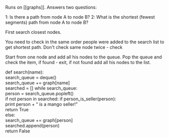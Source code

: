 Runs on [[graphs]]. Answers two questions:

1: Is there a path from node A to node B?
2: What is the shortest (fewest segments) path from node A to node B?

First search closest nodes. 

You need to check in the same order people were added to the search list to get shortest path. Don't check same node twice - check

Start from one node and add all his nodes to the queue. Pop the queue and check the item, if found - exit, if not found add all his nodes to the list.

def search(name):  
	search_queue = deque()  
	search_queue += graph[name]  
	searched = []
	while search_queue:  
		person = search_queue.popleft()  
		if not person in searched: 
			if person_is_seller(person):  
				print person + “ is a mango seller!”  
				return True  
			else:  
				search_queue += graph[person]  
				searched.append(person)  
	return False